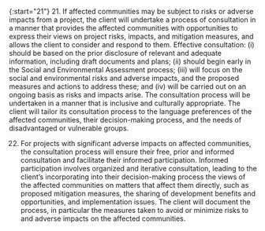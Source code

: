 {:start="21"}
21. If affected communities may be subject to risks or adverse impacts from a project, the client will undertake a process of consultation in a manner that provides the affected communities with opportunities to express their views on project risks, impacts, and mitigation measures, and allows the client to consider and respond to them. Effective consultation: (i) should be based on the prior disclosure of relevant and adequate information, including draft documents and plans; (ii) should begin early in the Social and Environmental Assessment process; (iii) will focus on the social and environmental risks and adverse impacts, and the proposed measures and actions to address these; and (iv) will be carried out on an ongoing basis as risks and impacts arise. The consultation process will be undertaken in a manner that is inclusive and culturally appropriate. The client will tailor its consultation process to the language preferences of the affected communities, their decision-making process, and the needs of disadvantaged or vulnerable groups.

22. For projects with significant adverse impacts on affected communities, the consultation process will ensure their free, prior and informed consultation and facilitate their informed participation. Informed participation involves organized and iterative consultation, leading to the client’s incorporating into their decision-making process the views of the affected communities on matters that affect them directly, such as proposed mitigation measures, the sharing of development benefits and opportunities, and implementation issues. The client will document the process, in particular the measures taken to avoid or minimize risks to and adverse impacts on the affected communities.
